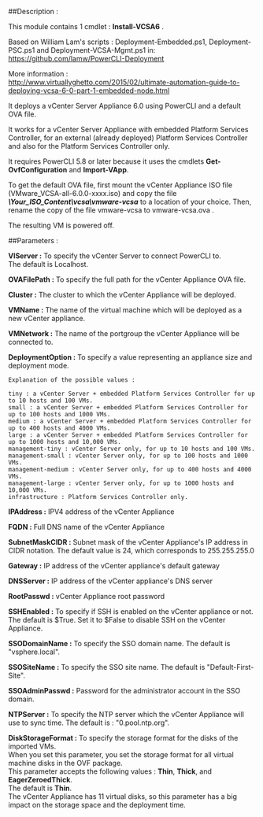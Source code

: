 ##Description :

This module contains 1 cmdlet : **Install-VCSA6** .

Based on William Lam's scripts : Deployment-Embedded.ps1, Deployment-PSC.ps1 and Deployment-VCSA-Mgmt.ps1 in: https://github.com/lamw/PowerCLI-Deployment

More information :  
http://www.virtuallyghetto.com/2015/02/ultimate-automation-guide-to-deploying-vcsa-6-0-part-1-embedded-node.html

It deploys a vCenter Server Appliance 6.0 using PowerCLI and a default OVA file.

It works for a vCenter Server Appliance with embedded Platform Services Controller, for an external (already deployed) Platform Services Controller and also for the Platform Services Controller only.

It requires PowerCLI 5.8 or later because it uses the cmdlets **Get-OvfConfiguration** and **Import-VApp**.

To get the default OVA file, first mount the vCenter Appliance ISO file (VMware_VCSA-all-6.0.0-xxxx.iso) and copy the file _**\Your_ISO_Content\vcsa\vmware-vcsa**_ to a location of your choice. Then, rename the copy of the file vmware-vcsa to vmware-vcsa.ova .

The resulting VM is powered off.

##Parameters :

**VIServer :** To specify the vCenter Server to connect PowerCLI to.  
The default is Localhost.

**OVAFilePath :** To specify the full path for the vCenter Appliance OVA file.

**Cluster :** The cluster to which the vCenter Appliance will be deployed.

**VMName :** The name of the virtual machine which will be deployed as a new vCenter appliance.

**VMNetwork :** The name of the portgroup the vCenter Appliance will be connected to.

**DeploymentOption :** To specify a value representing an appliance size and deployment mode.

    Explanation of the possible values :

    tiny : a vCenter Server + embedded Platform Services Controller for up to 10 hosts and 100 VMs.
    small : a vCenter Server + embedded Platform Services Controller for up to 100 hosts and 1000 VMs.
    medium : a vCenter Server + embedded Platform Services Controller for up to 400 hosts and 4000 VMs.
    large : a vCenter Server + embedded Platform Services Controller for up to 1000 hosts and 10,000 VMs.
    management-tiny : vCenter Server only, for up to 10 hosts and 100 VMs.
    management-small : vCenter Server only, for up to 100 hosts and 1000 VMs.
    management-medium : vCenter Server only, for up to 400 hosts and 4000 VMs.
    management-large : vCenter Server only, for up to 1000 hosts and 10,000 VMs.
    infrastructure : Platform Services Controller only.

**IPAddress :** IPV4 address of the vCenter Appliance

**FQDN :** Full DNS name of the vCenter Appliance

**SubnetMaskCIDR :** Subnet mask of the vCenter Appliance's IP address in CIDR notation. The default value is 24, which corresponds to 255.255.255.0

**Gateway :** IP address of the vCenter appliance's default gateway

**DNSServer :** IP address of the vCenter appliance's DNS server

**RootPasswd :** vCenter Appliance root password

**SSHEnabled :** To specify if SSH is enabled on the vCenter appliance or not.
    The default is $True.
    Set it to $False to disable SSH on the vCenter Appliance.

**SSODomainName :** To specify the SSO domain name.
    The default is "vsphere.local".

**SSOSiteName :** To specify the SSO site name.
    The default is "Default-First-Site".

**SSOAdminPasswd :** Password for the administrator account in the SSO domain.

**NTPServer :** To specify the NTP server which the vCenter Appliance will use to sync time.
    The default is : "0.pool.ntp.org".

**DiskStorageFormat :** To specify the storage format for the disks of the imported VMs.  
When you set this parameter, you set the storage format for all virtual machine disks in the OVF package.  
This parameter accepts the following values : **Thin**, **Thick**, and **EagerZeroedThick**.  
The default is **Thin**.  
The vCenter Appliance has 11 virtual disks, so this parameter has a big impact on the storage space and the deployment time.
